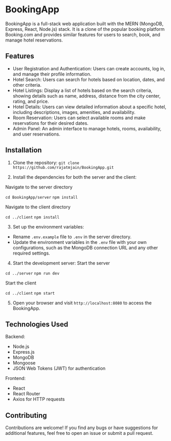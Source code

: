 # BookingApp

BookingApp is a full-stack web application built with the MERN (MongoDB, Express, React, Node.js) stack. It is a clone of the popular booking platform Booking.com and provides similar features for users to search, book, and manage hotel reservations.

## Features

- User Registration and Authentication: Users can create accounts, log in, and manage their profile information.
- Hotel Search: Users can search for hotels based on location, dates, and other criteria.
- Hotel Listings: Display a list of hotels based on the search criteria, showing details such as name, address, distance from the city center, rating, and price.
- Hotel Details: Users can view detailed information about a specific hotel, including descriptions, images, amenities, and availability.
- Room Reservation: Users can select available rooms and make reservations for their desired dates.
- Admin Panel: An admin interface to manage hotels, rooms, availability, and user reservations.

## Installation

1. Clone the repository:
   `git clone https://github.com/rajatmjain/BookingApp.git`

2. Install the dependencies for both the server and the client:

Navigate to the server directory

`cd BookingApp/server`
`npm install`

Navigate to the client directory

`cd ../client`
`npm install`

3. Set up the environment variables:

- Rename `.env.example` file to `.env` in the server directory.
- Update the environment variables in the `.env` file with your own configurations, such as the MongoDB connection URL and any other required settings.

4. Start the development server:
   Start the server

`cd ../server`
`npm run dev`

Start the client

`cd ../client`
`npm start`

5. Open your browser and visit `http://localhost:8080` to access the BookingApp.

## Technologies Used

Backend:

- Node.js
- Express.js
- MongoDB
- Mongoose
- JSON Web Tokens (JWT) for authentication

Frontend:

- React
- React Router
- Axios for HTTP requests

## Contributing

Contributions are welcome! If you find any bugs or have suggestions for additional features, feel free to open an issue or submit a pull request.
